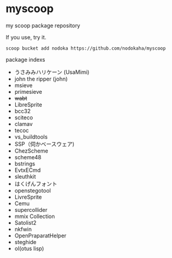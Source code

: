 # myscoop
my scoop package repository

If you use, try it.

```
scoop bucket add nodoka https://github.com/nodokaha/myscoop
```

package indexs

- うさみみハリケーン (UsaMimi)
- john the ripper (john)
- msieve
- primesieve
- ~~wabt~~
- LibreSprite
- bcc32
- sciteco
- clamav
- tecoc
- vs_buildtools
- SSP（伺かベースウェア)
- ChezScheme
- scheme48
- bstrings
- EvtxECmd
- sleuthkit
- はくげんフォント
- openstegotool
- LivreSprite
- Cemu
- supercollider
- mmix Collection
- Satolist2
- nkfwin
- OpenPraparatHelper
- steghide
- ol(otus lisp)
